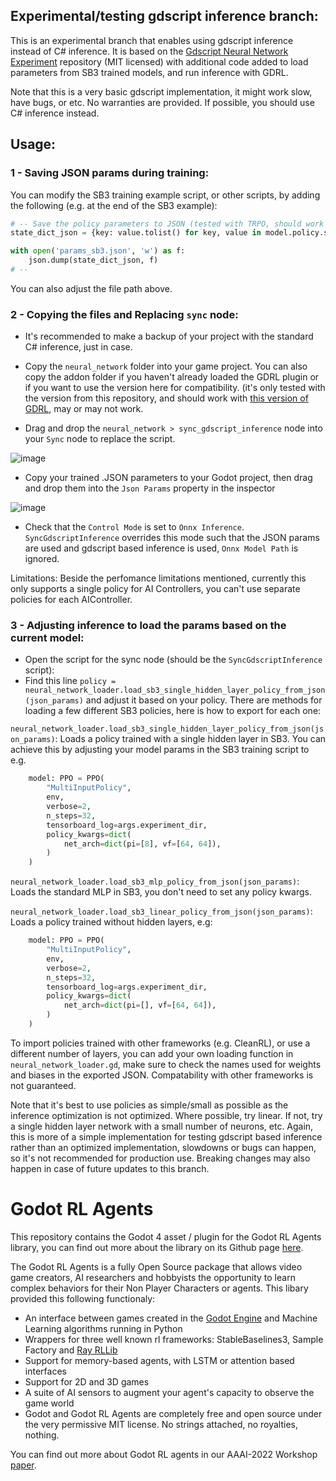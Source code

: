 ## Experimental/testing gdscript inference branch:

This is an experimental branch that enables using gdscript inference instead of C# inference.
It is based on the [Gdscript Neural Network Experiment](https://github.com/Ivan-267/GdscriptNeuralNetExperiment) repository (MIT licensed) with 
additional code added to load parameters from SB3 trained models, and run inference with GDRL.

Note that this is a very basic gdscript implementation, it might work slow, have bugs, or etc. No warranties are provided. If possible, you should use C# inference instead.

## Usage:
### 1 - Saving JSON params during training:
You can modify the SB3 training example script, or other scripts, by adding the following (e.g. at the end of the SB3 example):
```Python
# -- Save the policy parameters to JSON (tested with TRPO, should work with PPO and similar) --
state_dict_json = {key: value.tolist() for key, value in model.policy.state_dict().items()}

with open('params_sb3.json', 'w') as f:
    json.dump(state_dict_json, f)
# --
```
You can also adjust the file path above.

### 2 - Copying the files and Replacing `sync` node:
- It's recommended to make a backup of your project with the standard C# inference, just in case.

- Copy the `neural_network` folder into your game project. You can also copy the addon folder if you haven't already loaded the GDRL plugin or if you want to use the version here for compatibility. (it's only tested with the version from this repository, and should work with [this version of GDRL](https://github.com/edbeeching/godot_rl_agents/tree/e1d89c99cb78a0224de23a408aec1fe99679a7e9), may or may not work.

- Drag and drop the `neural_network > sync_gdscript_inference` node into your `Sync` node to replace the script.

![image](https://github.com/user-attachments/assets/aac1e649-6ad5-4d09-8dd3-a7236d34fe72)

- Copy your trained .JSON parameters to your Godot project, then drag and drop them into the `Json Params` property in the inspector

![image](https://github.com/user-attachments/assets/cf726b1f-ed92-4913-8650-e90c23752d21)

- Check that the `Control Mode` is set to `Onnx Inference`. `SyncGdscriptInference` overrides this mode such that the JSON params are used and gdscript based inference is used, `Onnx Model Path` is ignored.

Limitations: Beside the perfomance limitations mentioned, currently this only supports a single policy for AI Controllers, you can't use separate policies for each AIController.

### 3 - Adjusting inference to load the params based on the current model:
- Open the script for the sync node (should be the `SyncGdscriptInference` script):
- Find this line `policy = neural_network_loader.load_sb3_single_hidden_layer_policy_from_json(json_params)` and adjust it based on your policy. There are methods for loading a few different SB3 policies, here is how to export for each one:

`neural_network_loader.load_sb3_single_hidden_layer_policy_from_json(json_params)`: Loads a policy trained with a single hidden layer in SB3. You can achieve this by adjusting your model params in the SB3 training script to e.g.
```Python
    model: PPO = PPO(
        "MultiInputPolicy",
        env,
        verbose=2,
        n_steps=32,
        tensorboard_log=args.experiment_dir,
        policy_kwargs=dict(
            net_arch=dict(pi=[8], vf=[64, 64]),
        )
    )
```

`neural_network_loader.load_sb3_mlp_policy_from_json(json_params)`: Loads the standard MLP in SB3, you don't need to set any policy kwargs.

`neural_network_loader.load_sb3_linear_policy_from_json(json_params)`: Loads a policy trained without hidden layers, e.g:
```Python
    model: PPO = PPO(
        "MultiInputPolicy",
        env,
        verbose=2,
        n_steps=32,
        tensorboard_log=args.experiment_dir,
        policy_kwargs=dict(
            net_arch=dict(pi=[], vf=[64, 64]),
        )
    )
```
To import policies trained with other frameworks (e.g. CleanRL), or use a different number of layers, you can add your own loading function in `neural_network_loader.gd`, make sure to check the names used for weights and biases in the exported JSON.
Compatability with other frameworks is not guaranteed.

Note that it's best to use policies as simple/small as possible as the inference optimization is not optimized. Where possible, try linear. If not, try a single hidden layer network with a small number of neurons, etc.
Again, this is more of a simple implementation for testing gdscript based inference rather than an optimized implementation, slowdowns or bugs can happen, so it's not recommended for production use.
Breaking changes may also happen in case of future updates to this branch.

# Godot RL Agents

This repository contains the Godot 4 asset / plugin for the Godot RL Agents library, you can find out more about the library on its Github page [here](https://github.com/edbeeching/godot_rl_agents).

The Godot RL Agents is a fully Open Source package that allows video game creators, AI researchers and hobbyists the opportunity to learn complex behaviors for their Non Player Characters or agents. 
This libary provided this following functionaly:
* An interface between games created in the [Godot Engine](https://godotengine.org/) and Machine Learning algorithms running in Python
* Wrappers for three well known rl frameworks: StableBaselines3, Sample Factory and [Ray RLLib](https://docs.ray.io/en/latest/rllib/index.html)
* Support for memory-based agents, with LSTM or attention based interfaces
* Support for 2D and 3D games
* A suite of AI sensors to augment your agent's capacity to observe the game world
* Godot and Godot RL Agents are completely free and open source under the very permissive MIT license. No strings attached, no royalties, nothing. 

You can find out more about Godot RL agents in our AAAI-2022 Workshop [paper](https://arxiv.org/abs/2112.03636).


